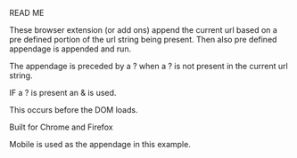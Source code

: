 READ ME

These browser extension (or add ons) append the current url based on a pre defined portion of the url string being present. Then also pre defined appendage is appended and run.

The appendage is preceded by a ? when a ? is not present in the current url string.

IF a ? is present an & is used.

This occurs before the DOM loads.

Built for Chrome and Firefox

Mobile is used as the appendage in this example.
